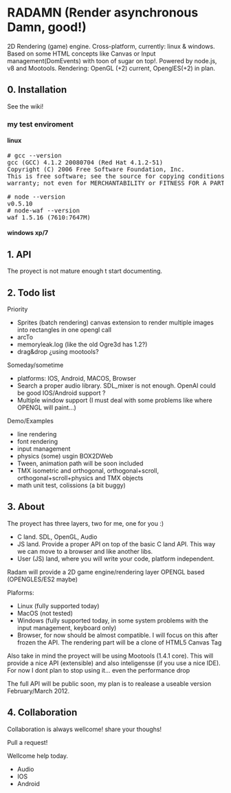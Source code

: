 # RADAMN (Render asynchronous Damn, good!)
2D Rendering (game) engine. Cross-platform, currently: linux & windows. Based on some HTML concepts like Canvas or Input management(DomEvents) with toon of sugar on top!. Powered by node.js, v8 and Mootools. Rendering: OpenGL (+2) current, OpenglES(+2) in plan.

## 0. Installation

See the wiki!

### my test enviroment

#### linux

<pre># gcc --version
gcc (GCC) 4.1.2 20080704 (Red Hat 4.1.2-51)
Copyright (C) 2006 Free Software Foundation, Inc.
This is free software; see the source for copying conditions.  There is NO
warranty; not even for MERCHANTABILITY or FITNESS FOR A PARTICULAR PURPOSE.

# node --version
v0.5.10
# node-waf --version
waf 1.5.16 (7610:7647M)</pre>

#### windows xp/7

## 1. API

The proyect is not mature enough t start documenting.

## 2. Todo list

Priority

* Sprites (batch rendering) canvas extension to render multiple images into rectangles in one opengl call
* arcTo
* memoryleak.log (like the old Ogre3d has 1.2?)
* drag&drop ¿using mootools?

Someday/sometime

* platforms: IOS, Android, MACOS, Browser
* Search a proper audio library. SDL_mixer is not enough. OpenAl could be good IOS/Android support ?
* Multiple window support (I must deal with some problems like where OPENGL will paint...)

Demo/Examples

* line rendering
* font rendering
* input management
* physics (some) usgin BOX2DWeb
* Tween, animation path will be soon included
* TMX isometric and orthogonal, orthogonal+scroll, orthogonal+scroll+physics and TMX objects
* math unit test, colissions (a bit buggy)


## 3. About

The proyect has three layers, two for me, one for you :)

* C land. SDL, OpenGL, Audio
* JS land. Provide a proper API on top of the basic C land API. This way we can move to a browser and like another libs.
* User (JS) land, where you will write your code, platform independent.

Radam will provide a 2D game engine/rendering layer OPENGL based (OPENGLES/ES2 maybe)

Plaforms:

* Linux (fully supported today)
* MacOS (not tested)
* Windows (fully supported today, in some system problems with the input management, keyboard only)
* Browser, for now should be almost compatible. I will focus on this after frozen the API. The rendering part will be a clone of HTML5 Canvas Tag

Also take in mind the proyect will be using Mootools (1.4.1 core). This will provide a nice API (extensible) and also inteligensse (if you use a nice IDE).
For now I dont plan to stop using it... even the performance drop

The full API will be public soon, my plan is to realease a useable version February/March 2012.


## 4. Collaboration

Collaboration is always wellcome! share your thoughs!

Pull a request!

Wellcome help today.

* Audio
* IOS
* Android